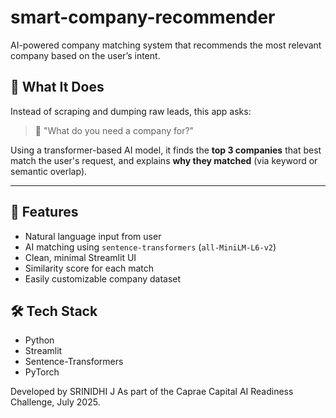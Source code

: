# smart-company-recommender
 AI-powered company  matching system that recommends the most relevant company based on the user’s intent.
 
## 🚀 What It Does

Instead of scraping and dumping raw leads, this app asks:

> 📝 "What do you need a company for?"

Using a transformer-based AI model, it finds the **top 3 companies** that best match the user's request, and explains **why they matched** (via keyword or semantic overlap).

---

## 🧠 Features

- Natural language input from user
- AI matching using `sentence-transformers` (`all-MiniLM-L6-v2`)
- Clean, minimal Streamlit UI
- Similarity score for each match
- Easily customizable company dataset


## 🛠️ Tech Stack

- Python
- Streamlit
- Sentence-Transformers
- PyTorch

Developed by SRINIDHI J
As part of the Caprae Capital AI Readiness Challenge, July 2025.

